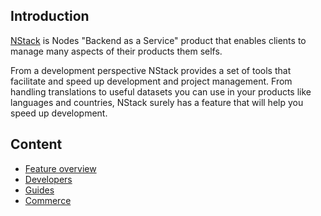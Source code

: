 ## Introduction
[NStack](https://nstack.io/) is Nodes "Backend as a Service" product that enables clients to manage many aspects of their products them selfs.

From a development perspective NStack provides a set of tools that facilitate and speed up development and project management.
From handling translations to useful datasets you can use in your products like languages and countries, NStack surely has a feature that will help you speed up development.

## Content
* [Feature overview](Features.md)
* [Developers](Developers.md)
* [Guides](Guides.md)
* [Commerce](Commerce.md)